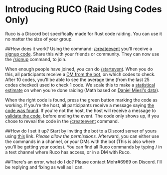 # Introducing RUCO (Raid Using Codes Only)
Ruco is a Discord bot specifically made for Rust code raiding. You can use it no matter the size of your group.

##How does it work?
Using the command: [/createevent](https://imgur.com/a5itJnN) you'll receive a [signup code](https://imgur.com/Mv22SCJ). Share this with your friends or community. They can now use the [/signup](https://imgur.com/TamyY5J) command, to join.

When enough people have joined, you can do [/startevent](https://imgur.com/wR1JNx4). When you do this, all participants receive a [DM from the bot](https://imgur.com/bQfYHkl), on which codes to check. After 10 codes, you'll be able to see the average time (from the last 25 codes checked) used to check 1 code. We scale this to make a [statistical estimate](https://imgur.com/udvOqWy) on when you're done raiding (Math based on [Daniel Miesl's data](https://github.com/danielmiessler/SecLists/blob/master/Passwords/Common-Credentials/four-digit-pin-codes-sorted-by-frequency-withcount.csv)).

When the right code is found, press the green button marking the code as working. If you're the host, all participants receive a message saying [the code was found](https://imgur.com/k5bP4po). If you're not the host, the host will receive a message to [validate the code](https://imgur.com/pnNsaoo), before ending the event. The code only shows up, if you chose to reveal the code in the [/createevent](https://imgur.com/a5itJnN) command.

##How do I set it up?
Start by inviting the bot to a Discord server of yours using [this](https://discord.com/api/oauth2/authorize?client_id=911984362420060220&permissions=2048&scope=bot%20applications.commands) link. *Please allow the permissions.*
Afterward, you can either use the commands in a channel, or your DMs with the bot (This is also where you'll be getting your codes). You can find all Ruco commands by typing / in a text channel where Ruco has access, or in a DM with Ruco.

##There's an error, what do I do?
Please contact Mohr#6969 on Discord. I'll be replying and fixing as well as I can.
